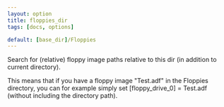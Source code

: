 ```yaml
---
layout: option
title: floppies_dir
tags: [docs, options]

default: [base_dir]/Floppies
---
```


Search for (relative) floppy image paths relative to this dir (in addition
to current directory).

This means that if you have a floppy image "Test.adf" in the Floppies
directory, you can for example simply set [floppy_drive_0] = Test.adf (without
including the directory path).
